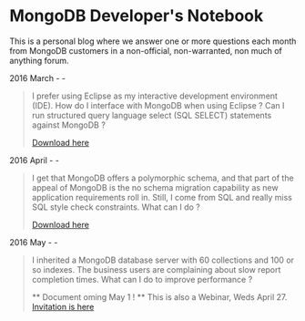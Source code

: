 MongoDB Developer's Notebook
============================

This is a personal blog where we answer one or more questions each month from MongoDB customers in a non-official, non-warranted, non much of anything forum.

2016 March - -


> I prefer using Eclipse as my interactive development environment
> (IDE). How do I interface with MongoDB when using Eclipse ? Can I run
> structured query language select (SQL SELECT) statements against
> MongoDB ?
>
>[Download here](https://github.com/farrell0/MongoDB-Developers-Notebook/blob/master/download/MDB_DN_2016_03_Eclipse_BiConnector.pdf)


2016 April - -

> I get that MongoDB offers a polymorphic schema, and that part of the
> appeal of MongoDB is the no schema migration capability as new application
> requirements roll in. Still, I come from SQL and really miss SQL style
> check constraints. What can I do ?
>
>[Download here](https://github.com/farrell0/MongoDB-Developers-Notebook/blob/master/download/MDB_DN_2016_04_CheckConstraints.pdf)


2016 May - -

> I inherited a MongoDB database server with 60 collections and 100 or so indexes.
> The business users are complaining about slow report completion times. What can 
>I do to improve performance ?
>
> ** Document oming May 1 !
> ** This is also a Webinar, Weds April 27. [Invitation is here](https://mail.google.com/mail/u/1/#inbox/154162679b424428)
